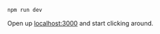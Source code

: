 ```bash
npm run dev
```

Open up [localhost:3000](http://localhost:3000) and start clicking around.
